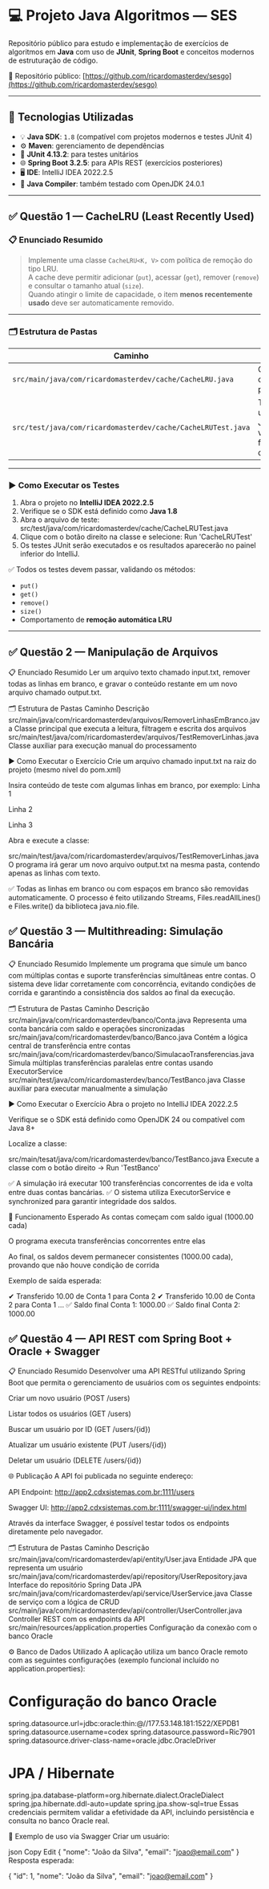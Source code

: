# 💻 Projeto Java Algoritmos — SES

Repositório público para estudo e implementação de exercícios de algoritmos em **Java** com uso de **JUnit**, **Spring Boot** e conceitos modernos de estruturação de código.

📂 Repositório público: [https://github.com/ricardomasterdev/sesgo](https://github.com/ricardomasterdev/sesgo)

---

## 🧰 Tecnologias Utilizadas

- 💡 **Java SDK**: `1.8` (compatível com projetos modernos e testes JUnit 4)
- ⚙️ **Maven**: gerenciamento de dependências
- 🧪 **JUnit 4.13.2**: para testes unitários
- 🌐 **Spring Boot 3.2.5**: para APIs REST (exercícios posteriores)
- 🖥️ **IDE**: IntelliJ IDEA 2022.2.5
- 🔧 **Java Compiler**: também testado com OpenJDK 24.0.1

---

## ✅ Questão 1 — CacheLRU (Least Recently Used)

### 📋 Enunciado Resumido

> Implemente uma classe `CacheLRU<K, V>` com política de remoção do tipo LRU.  
> A cache deve permitir adicionar (`put`), acessar (`get`), remover (`remove`) e consultar o tamanho atual (`size`).  
> Quando atingir o limite de capacidade, o item **menos recentemente usado** deve ser automaticamente removido.

---

### 🗂️ Estrutura de Pastas

| Caminho | Descrição |
|--------|-----------|
| `src/main/java/com/ricardomasterdev/cache/CacheLRU.java` | Classe da cache com política LRU |
| `src/test/java/com/ricardomasterdev/cache/CacheLRUTest.java` | Testes unitários com JUnit para validar a funcionalidade da cache |

---

### ▶️ Como Executar os Testes

1. Abra o projeto no **IntelliJ IDEA 2022.2.5**
2. Verifique se o SDK está definido como **Java 1.8**
3. Abra o arquivo de teste:
   src/test/java/com/ricardomasterdev/cache/CacheLRUTest.java
4. Clique com o botão direito na classe e selecione:
   Run 'CacheLRUTest'
5. Os testes JUnit serão executados e os resultados aparecerão no painel inferior do IntelliJ.

✅ Todos os testes devem passar, validando os métodos:
- `put()`
- `get()`
- `remove()`
- `size()`
- Comportamento de **remoção automática LRU**

---

## ✅ Questão 2 — Manipulação de Arquivos
📋 Enunciado Resumido
Ler um arquivo texto chamado input.txt, remover todas as linhas em branco,
e gravar o conteúdo restante em um novo arquivo chamado output.txt.

🗂️ Estrutura de Pastas
Caminho	Descrição
src/main/java/com/ricardomasterdev/arquivos/RemoverLinhasEmBranco.java	Classe principal que executa a leitura, filtragem e escrita dos arquivos
src/main/test/java/com/ricardomasterdev/arquivos/TestRemoverLinhas.java	Classe auxiliar para execução manual do processamento

▶️ Como Executar o Exercício
Crie um arquivo chamado input.txt na raiz do projeto (mesmo nível do pom.xml)

Insira conteúdo de teste com algumas linhas em branco, por exemplo:
Linha 1

Linha 2

Linha 3

Abra e execute a classe:

src/main/test/java/com/ricardomasterdev/arquivos/TestRemoverLinhas.java
O programa irá gerar um novo arquivo output.txt na mesma pasta, contendo apenas as linhas com texto.

✅ Todas as linhas em branco ou com espaços em branco são removidas automaticamente.
O processo é feito utilizando Streams, Files.readAllLines() e Files.write() da biblioteca java.nio.file.



## ✅ Questão 3 — Multithreading: Simulação Bancária
📋 Enunciado Resumido
Implemente um programa que simule um banco com múltiplas contas e suporte
transferências simultâneas entre contas. O sistema deve lidar corretamente com concorrência,
evitando condições de corrida e garantindo a consistência dos saldos ao final da execução.

🗂️ Estrutura de Pastas
Caminho	Descrição
src/main/java/com/ricardomasterdev/banco/Conta.java	Representa uma conta bancária com saldo e operações sincronizadas
src/main/java/com/ricardomasterdev/banco/Banco.java	Contém a lógica central de transferência entre contas
src/main/java/com/ricardomasterdev/banco/SimulacaoTransferencias.java	Simula múltiplas transferências paralelas entre contas usando ExecutorService
src/main/test/java/com/ricardomasterdev/banco/TestBanco.java	Classe auxiliar para executar manualmente a simulação

▶️ Como Executar o Exercício
Abra o projeto no IntelliJ IDEA 2022.2.5

Verifique se o SDK está definido como OpenJDK 24 ou compatível com Java 8+

Localize a classe:

src/main/tesat/java/com/ricardomasterdev/banco/TestBanco.java
Execute a classe com o botão direito → Run 'TestBanco'

✅ A simulação irá executar 100 transferências concorrentes de ida e volta entre duas contas bancárias.
✅ O sistema utiliza ExecutorService e synchronized para garantir integridade dos saldos.

🧪 Funcionamento Esperado
As contas começam com saldo igual (1000.00 cada)

O programa executa transferências concorrentes entre elas

Ao final, os saldos devem permanecer consistentes (1000.00 cada), provando que não houve condição de corrida

Exemplo de saída esperada:

✔ Transferido 10.00 de Conta 1 para Conta 2
✔ Transferido 10.00 de Conta 2 para Conta 1
...
✅ Saldo final Conta 1: 1000.00
✅ Saldo final Conta 2: 1000.00


## ✅ Questão 4 — API REST com Spring Boot + Oracle + Swagger
📋 Enunciado Resumido
Desenvolver uma API RESTful utilizando Spring Boot que permita o gerenciamento de usuários com os seguintes endpoints:

Criar um novo usuário (POST /users)

Listar todos os usuários (GET /users)

Buscar um usuário por ID (GET /users/{id})

Atualizar um usuário existente (PUT /users/{id})

Deletar um usuário (DELETE /users/{id})

🌐 Publicação
A API foi publicada no seguinte endereço:

API Endpoint: http://app2.cdxsistemas.com.br:1111/users

Swagger UI: http://app2.cdxsistemas.com.br:1111/swagger-ui/index.html

Através da interface Swagger, é possível testar todos os endpoints diretamente pelo navegador.

🗂️ Estrutura de Pastas
Caminho	Descrição
src/main/java/com/ricardomasterdev/api/entity/User.java	Entidade JPA que representa um usuário
src/main/java/com/ricardomasterdev/api/repository/UserRepository.java	Interface do repositório Spring Data JPA
src/main/java/com/ricardomasterdev/api/service/UserService.java	Classe de serviço com a lógica de CRUD
src/main/java/com/ricardomasterdev/api/controller/UserController.java	Controller REST com os endpoints da API
src/main/resources/application.properties	Configuração da conexão com o banco Oracle

⚙️ Banco de Dados Utilizado
A aplicação utiliza um banco Oracle remoto com as seguintes configurações (exemplo funcional incluído no application.properties):

# Configuração do banco Oracle
spring.datasource.url=jdbc:oracle:thin:@//177.53.148.181:1522/XEPDB1
spring.datasource.username=codex
spring.datasource.password=Ric7901
spring.datasource.driver-class-name=oracle.jdbc.OracleDriver

# JPA / Hibernate
spring.jpa.database-platform=org.hibernate.dialect.OracleDialect
spring.jpa.hibernate.ddl-auto=update
spring.jpa.show-sql=true
Essas credenciais permitem validar a efetividade da API, incluindo persistência e consulta no banco Oracle real.

📌 Exemplo de uso via Swagger
Criar um usuário:

json
Copy
Edit
{
"nome": "João da Silva",
"email": "joao@email.com"
}
Resposta esperada:

{
"id": 1,
"nome": "João da Silva",
"email": "joao@email.com"
}

